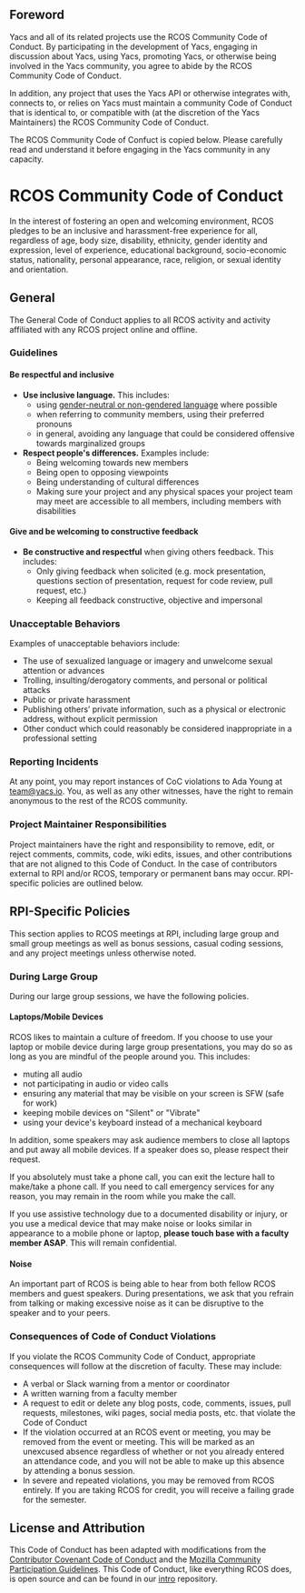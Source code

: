 ## Foreword
Yacs and all of its related projects use the RCOS Community Code of Conduct.
By participating in the development of Yacs, engaging in discussion about Yacs, using Yacs, promoting Yacs, or otherwise being involved in the Yacs community, you agree to abide by the RCOS Community Code of Conduct.

In addition, any project that uses the Yacs API or otherwise integrates with, connects to, or relies on Yacs must maintain a community Code of Conduct that is identical to, or compatible with (at the discretion of the Yacs Maintainers) the RCOS Community Code of Conduct.

The RCOS Community Code of Confuct is copied below. Please carefully read and understand it before engaging in the Yacs community in any capacity.

# RCOS Community Code of Conduct

In the interest of fostering an open and welcoming environment, RCOS pledges to be an inclusive and harassment-free experience for  all, regardless of age, body size, disability, ethnicity, gender identity and expression, level of experience, educational background, socio-economic status, nationality, personal appearance, race, religion, or sexual identity and orientation.

## General
The General Code of Conduct applies to all RCOS activity and activity affiliated with any RCOS project online and offline.

### Guidelines
#### Be respectful and inclusive
* **Use inclusive language.**  This includes:
  * using [gender-neutral or non-gendered language](http://geekfeminism.wikia.com/wiki/Nonsexist_language) where possible 
  * when referring to community members, using their preferred pronouns 
  * in general, avoiding any language that could be considered offensive towards marginalized groups
* **Respect people's differences.** Examples include:
  * Being welcoming towards new members
  * Being open to opposing viewpoints
  * Being understanding of cultural differences
  * Making sure your project and any physical spaces your project team may meet are accessible to all members, including members with disabilities

#### Give and be welcoming to constructive feedback
* **Be constructive and respectful** when giving others feedback. This includes:
  * Only giving feedback when solicited (e.g. mock presentation, questions section of presentation, request for code review, pull request, etc.)
  * Keeping all feedback constructive, objective and impersonal


### Unacceptable Behaviors

Examples of unacceptable behaviors include:

* The use of sexualized language or imagery and unwelcome sexual attention or advances
* Trolling, insulting/derogatory comments, and personal or political attacks
* Public or private harassment
* Publishing others’ private information, such as a physical or electronic address, without explicit permission
* Other conduct which could reasonably be considered inappropriate in a professional setting

### Reporting Incidents

At any point, you may report instances of CoC violations to Ada Young at <team@yacs.io>. You, as well as any other witnesses, have the right to remain anonymous to the rest of the RCOS community.

### Project Maintainer Responsibilities
Project maintainers have the right and responsibility to remove, edit, or reject comments, commits, code, wiki edits, issues, and other contributions that are not aligned to this Code of Conduct. In the case of contributors external to RPI and/or RCOS, temporary or permanent bans may occur. RPI-specific policies are outlined below.

## RPI-Specific Policies

This section applies to RCOS meetings at RPI, including large group and small group meetings as well as bonus sessions, casual coding sessions, and any project meetings unless otherwise noted.

### During Large Group
During our large group sessions, we have the following policies.

#### Laptops/Mobile Devices
RCOS likes to maintain a culture of freedom. If you choose to use your laptop or mobile device during large group presentations, you may do so as long as you are mindful of the people around you. This includes:

* muting all audio
* not participating in audio or video calls
* ensuring any material that may be visible on your screen is SFW (safe for work)
* keeping mobile devices on "Silent" or "Vibrate"
* using your device's keyboard instead of a mechanical keyboard

In addition, some speakers may ask audience members to close all laptops and put away all mobile devices. If a speaker does so, please respect their request.

If you absolutely must take a phone call, you can exit the lecture hall to make/take a phone call. If you need to call emergency services for any reason, you may remain in the room while you make the call.

If you use assistive technology due to a documented disability or injury, or you use a medical device that may make noise or looks similar in appearance to a mobile phone or laptop, **please touch base with a faculty member ASAP**. This will remain confidential.

#### Noise
An important part of RCOS is being able to hear from both fellow RCOS members and guest speakers. During presentations, we ask that you refrain from talking or making excessive noise as it can be disruptive to the speaker and to your peers.

### Consequences of Code of Conduct Violations
If you violate the RCOS Community Code of Conduct, appropriate consequences will follow at the discretion of faculty. These may include:

* A verbal or Slack warning from a mentor or coordinator
* A written warning from a faculty member
* A request to edit or delete any blog posts, code, comments, issues, pull requests, milestones, wiki pages, social media posts, etc. that violate the Code of Conduct
* If the violation occurred at an RCOS event or meeting, you may be removed from the event or meeting. This will be marked as an unexcused absence regardless of whether or not you already entered an attendance code, and you will not be able to make up this absence by attending a bonus session.
* In severe and repeated violations, you may be removed from RCOS entirely. If you are taking RCOS for credit, you will receive a failing grade for the semester.

## License and Attribution

This Code of Conduct has been adapted with modifications from the [Contributor Covenant Code of Conduct](https://www.contributor-covenant.org/version/1/4/code-of-conduct.html) and the [Mozilla Community Participation Guidelines](https://www.mozilla.org/en-US/about/governance/policies/participation/). This Code of Conduct, like everything RCOS does, is open source and can be found in our [intro](https://github.com/rcos/intro) repository.